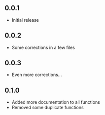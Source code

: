## 0.0.1

* Initial release

## 0.0.2

* Some corrections in a few files

## 0.0.3

* Even more corrections...

## 0.1.0

* Added more documentation to all functions
* Removed some duplicate functions

